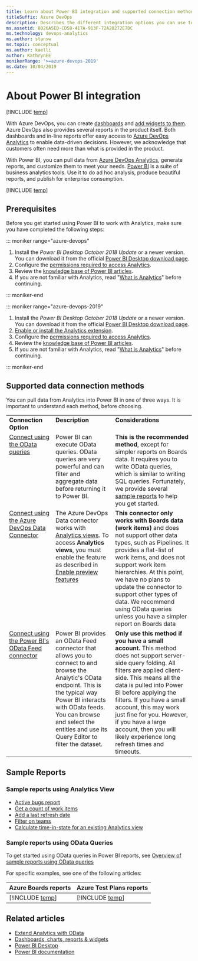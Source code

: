 ```yaml
---
title: Learn about Power BI integration and supported connection methods
titleSuffix: Azure DevOps
description: Describes the different integration options you can use to connect to Power BI to access Analytics for Azure DevOps
ms.assetid: 8026A5ED-CD58-417A-913F-72A20272E7DC
ms.technology: devops-analytics
ms.author: stansw
ms.topic: conceptual
ms.author: kaelli
author: KathrynEE
monikerRange: '>=azure-devops-2019'
ms.date: 10/04/2019
---
```


# About Power BI integration

[!INCLUDE [temp](../includes/version-azure-devops.md)]

With Azure DevOps, you can create [dashboards](../dashboards/dashboards.md) and [add widgets to them](../dashboards/add-widget-to-dashboard.md). Azure DevOps also provides several reports in the product itself. Both dashboards and in-line reports offer easy access to [Azure DevOps Analytics](what-is-analytics.md) to enable data-driven decisions. However, we acknowledge that customers often need more than what is provided in the product.

With Power BI, you can pull data from [Azure DevOps Analytics](what-is-analytics.md), generate reports, and customize them to meet your needs. [Power BI](https://powerbi.microsoft.com) is a suite of business analytics tools. Use it to do ad hoc analysis, produce beautiful reports, and publish for enterprise consumption.

[!INCLUDE [temp](../includes/analytics-preview.md)]

## Prerequisites

Before you get started using Power BI to work with Analytics, make sure you have completed the following steps:

::: moniker range="azure-devops"

1. Install the _Power BI Desktop_ _October 2018 Update_ or a newer version. You can download it from the official [Power BI Desktop download page](/power-bi/desktop-what-is-desktop).
1. Configure the [permissions required to access Analytics](analytics-security.md).
1. Review the [knowledge base of Power BI articles](/power-bi).
1. If you are not familiar with Analytics, read "[What is Analytics](what-is-analytics.md)" before continuing.

::: moniker-end

::: moniker range="azure-devops-2019"

1. Install the _Power BI Desktop_ _October 2018 Update_ or a newer version. You can download it from the official [Power BI Desktop download page](/power-bi/desktop-what-is-desktop).
1. [Enable or install the Analytics extension](../dashboards/analytics-extension.md).
1. Configure the [permissions required to access Analytics](analytics-security.md).
1. Review the [knowledge base of Power BI articles](/power-bi).
1. If you are not familiar with Analytics, read "[What is Analytics](what-is-analytics.md)" before continuing.

::: moniker-end

## Supported data connection methods

You can pull data from Analytics into Power BI in one of three ways. It is important to understand each method, before choosing.

<table width="90%">
<tbody valign="top">
    <tr>
        <td width="25%"><b>Connection Option</td>
        <td><b>Description</td>
        <td><b>Considerations</td>
    </tr>
    <tr>
        <td><a href="odataquery-connect.md">Connect using the OData queries</href></td>
        <td>Power BI can execute OData queries. OData queries are very powerful and can filter and aggregate data before returning it to Power BI.</td>
        <td><b>This is the recommended method</b>, except for simpler reports on Boards data. It requires you to write OData queries, which is similar to writing SQL queries. Fortunately, we provide several <a href="sample-odata-overview.md">sample reports</href></a> to help you get started.</td>
    </tr>
    <tr>
        <td><a href="data-connector-connect.md">Connect using the Azure DevOps Data Connector</href></td>
        <td>The Azure DevOps Data connector works with <a href="what-are-analytics-views.md">Analytics views</href></a>. To access <b>Analytics views</b>, you must enable the feature as described in <a href="/azure/devops/project/navigation/preview-features">Enable preview features</href></a></td>
        <td><b>This connector only works with Boards data (work items)</b> and does not support other data types, such as Pipelines. It provides a flat-list of work items, and does not support work item hierarchies. At this point, we have no plans to update the connector to support other types of data. We recommend using OData queries unless you have a simpler report on Boards data</td>
    </tr>
    <tr>
        <td><a href="access-analytics-power-bi.md">Connect using the Power BI's OData Feed connector</href></td>
        <td>Power BI provides an OData Feed connector that allows you to connect to and browse the Analytic's OData endpoint. This is the typical way Power BI interacts with OData feeds. You can browse and select the entities and use its Query Editor to filter the dataset.</td>
        <td><b>Only use this method if you have a small account.</b> This method does not support server-side query folding. All filters are applied client-side. This means all the data is pulled into Power BI before applying the filters. If you have a small account, this may work just fine for you. However, if you have a large account, then you will likely experience long refresh times and timeouts.</td>
    </tr>
</tbody>
</table>

## Sample Reports

### Sample reports using Analytics View

- [Active bugs report](active-bugs-sample-report.md)
- [Get a count of work items](data-connector-examples.md)
- [Add a last refresh date](add-last-refresh-time.md)
- [Filter on teams](create-team-filter.md)
- [Calculate time-in-state for an existing Analytics view](create-timeinstate-report.md)

### Sample reports using OData Queries

To get started using OData queries in Power BI reports, see [Overview of sample reports using OData queries](sample-odata-overview.md)

For specific examples, see one of the following articles:

| Azure Boards reports                           | Azure Test Plans reports                                   |
| ---------------------------------------------- | ---------------------------------------------------------- |
| [!INCLUDE [temp](includes/sample-fulllist.md)] | [!INCLUDE [temp](includes/sample-full-list-test-plans.md)] |

## Related articles

- [Extend Analytics with OData](../extend-analytics/quick-ref.md)
- [Dashboards, charts, reports & widgets](../dashboards/overview.md)
- [Power BI Desktop](/power-bi/desktop-get-the-desktop)
- [Power BI documentation](/power-bi)
